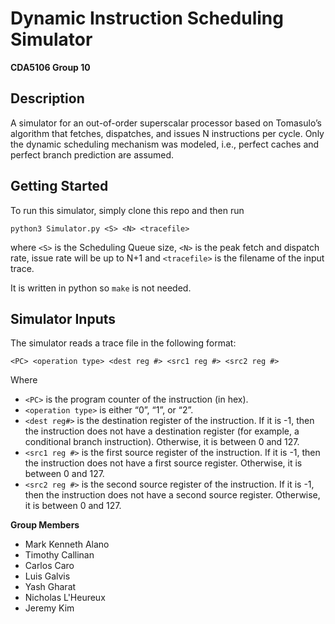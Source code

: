 # Dynamic Instruction Scheduling Simulator
**CDA5106 Group 10**


## Description
A simulator for an out-of-order superscalar processor based on Tomasulo’s algorithm that fetches, dispatches, and issues N instructions per cycle. Only the dynamic scheduling mechanism was modeled, i.e., perfect caches and perfect branch prediction are assumed.

## Getting Started
To run this simulator, simply clone this repo and then run 

`python3 Simulator.py <S> <N> <tracefile>`

where `<S>` is the Scheduling Queue size, `<N>` is the peak fetch and dispatch rate, issue rate
will be up to N+1 and `<tracefile>` is the filename of the input trace.

It is written in python so `make` is not needed.

## Simulator Inputs
The simulator reads a trace file in the following format:

`<PC> <operation type> <dest reg #> <src1 reg #> <src2 reg #>`

Where
- `<PC>` is the program counter of the instruction (in hex).
- `<operation type>` is either “0”, “1”, or “2”.
- `<dest reg#>` is the destination register of the instruction. If it is -1, then the instruction does not have a destination register (for example, a conditional branch instruction). Otherwise, it is between 0 and 127.
- `<src1 reg #>` is the first source register of the instruction. If it is -1, then the instruction does not have a first source register. Otherwise, it is between 0 and 127.
- `<src2 reg #>` is the second source register of the instruction. If it is -1, then the instruction does not have a second source register. Otherwise, it is between 0 and 127.

**Group Members**
- Mark Kenneth Alano
- Timothy Callinan
- Carlos Caro
- Luis Galvis
- Yash Gharat
- Nicholas L'Heureux
- Jeremy Kim
